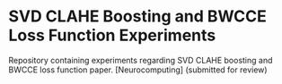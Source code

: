 # SVD CLAHE Boosting and BWCCE Loss Function Experiments
Repository containing experiments regarding SVD CLAHE boosting and BWCCE loss function paper. [Neurocomputing] (submitted for review)
